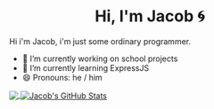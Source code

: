 <h1 align="center">Hi, I'm Jacob 🌀</h1>

Hi i'm Jacob, i'm just some ordinary programmer.

- 🔭 I’m currently working on school projects
- 🌱 I’m currently learning ExpressJS
- 😄 Pronouns: he / him

<a href="https://github.com/JacobRealDev/jacobrealdev">
  <img align="center" src="https://github-readme-stats.vercel.app/api/top-langs/?username=jacobrealdev&title_color=ffffff&text_color=c9cacc&icon_color=2bbc8a&bg_color=1d1f21" />
</a>
<a href="https://github.com/JacobRealDev/jacobrealdev">
  <img align="center" src="https://github-readme-stats.vercel.app/api?username=jacobrealdev&show_icons=true&line_height=27&count_private=true&title_color=ffffff&text_color=c9cacc&icon_color=2bbc8a&bg_color=1d1f21" alt="Jacob's GitHub Stats" />
</a>
